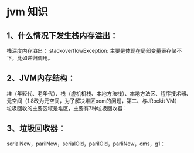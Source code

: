 # jvm 知识
## 1、什么情况下发生栈内存溢出： 
栈深度内存溢出： 
stackoverflowException: 主要是体现在局部变量表存储不下，比如递归调用。 
## 2、JVM内存结构：  
堆（年轻代、老年代）、栈（虚机机栈、本地方法栈）、本地方法区、程序技术器、元空间（1.8改为元空间，为了解决堆区oom的问题，第二、与JRockit VM）  
垃圾回收的主要区域是堆区，主要有7种垃圾回收器：  
## 3、垃圾回收器：  
serialNew，parilNew，serialOld，parilOld，parliNew，cms，g1：  
